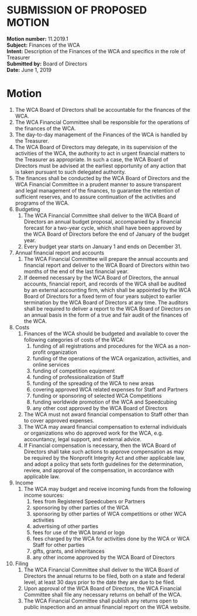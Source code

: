 # SUBMISSION OF PROPOSED MOTION

**Motion number:** 11.2019.1  
**Subject:** Finances of the WCA  
**Intent:** Description of the Finances of the WCA and specifics in the role of Treasurer  
**Submitted by:** Board of Directors  
**Date:** June 1, 2019  

# Motion

1. The WCA Board of Directors shall be accountable for the finances of the WCA.
2. The WCA Financial Committee shall be responsible for the operations of the finances of the WCA.
3. The day-to-day management of the Finances of the WCA is handled by the Treasurer.
4. The WCA Board of Directors may delegate, in its supervision of the activities of the WCA, the authority to act in urgent financial matters to the Treasurer as appropriate. In such a case, the WCA Board of Directors must be advised at the earliest opportunity of any action that is taken pursuant to such delegated authority.
5. The finances shall be conducted by the WCA Board of Directors and the WCA Financial Committee in a prudent manner to assure transparent and legal management of the finances, to guarantee the retention of sufficient reserves, and to assure continuation of the activities and programs of the WCA.
6. Budgeting
   1. The WCA Financial Committee shall deliver to the WCA Board of Directors an annual budget proposal, accompanied by a financial forecast for a two-year cycle, which shall have been approved by the WCA Board of Directors before the end of January of the budget year.
   2. Every budget year starts on January 1 and ends on December 31.
7. Annual financial report and accounts
   1. The WCA Financial Committee will prepare the annual accounts and financial report and deliver to the WCA Board of Directors within two months of the end of the last financial year.
   2. If deemed necessary by the WCA Board of Directors, the annual accounts, financial report, and records of the WCA shall be audited by an external accounting firm, which shall be appointed by the WCA Board of Directors for a fixed term of four years subject to earlier termination by the WCA Board of Directors at any time. The auditors shall be required to deliver a report to the WCA Board of Directors on an annual basis in the form of a true and fair audit of the finances of the WCA.
8. Costs
   1. Finances of the WCA should be budgeted and available to cover the following categories of costs of the WCA:
      1. funding of all registrations and procedures for the WCA as a non-profit organization
      2. funding of the operations of the WCA organization, activities, and online services
      3. funding of competition equipment
      4. funding of professionalization of Staff
      5. funding of the spreading of the WCA to new areas
      6. covering approved WCA related expenses for Staff and Partners
      7. funding or sponsoring of selected WCA Competitions
      8. funding worldwide promotion of the WCA and Speedcubing
      9. any other cost approved by the WCA Board of Directors
   2. The WCA must not award financial compensation to Staff other than to cover approved expenses.
   3. The WCA may award financial compensation to external individuals or organizations who do approved work for the WCA, e.g. accountancy, legal support, and external advice.
   4. If Financial compensation is necessary, then the WCA Board of Directors shall take such actions to approve compensation as may be required by the Nonprofit Integrity Act and other applicable law, and adopt a policy that sets forth guidelines for the determination, review, and approval of the compensation, in accordance with applicable law.
9. Income
   1. The WCA may budget and receive incoming funds from the following income sources:
      1. fees from Registered Speedcubers or Partners
      2. sponsoring by other parties of the WCA
      3. sponsoring by other parties of WCA competitions or other WCA activities
      4. advertising of other parties
      5. fees for use of the WCA brand or logo
      6. fees charged by the WCA for activities done by the WCA or WCA Staff for other parties
      7. gifts, grants, and inheritances
      8. any other income approved by the WCA Board of Directors
10. Filing
    1. The WCA Financial Committee shall deliver to the WCA Board of Directors the annual returns to be filed, both on a state and federal level, at least 30 days prior to the date they are due to be filed.
    2. Upon approval of the WCA Board of Directors, the WCA Financial Committee shall file any necessary returns on behalf of the WCA.
    3. The WCA Financial Committee shall publish any returns open to public inspection and an annual financial report on the WCA website.
